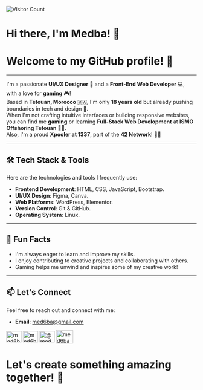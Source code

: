 ![Visitor Count](https://komarev.com/ghpvc/?username=med6ba&color=blue)
<h1>Hi there, I'm Medba! 👋</h1>
<h1>Welcome to my GitHub profile! 🌟</h1>

---

I'm a passionate **UI/UX Designer** 🎨 and a **Front-End Web Developer** 💻, with a love for **gaming** 🎮! <br>
Based in **Tétouan, Morocco** 🇲🇦, I'm only **18 years old** but already pushing boundaries in tech and design 🚀. <br>
When I'm not crafting intuitive interfaces or building responsive websites, you can find me **gaming** or learning **Full-Stack Web Development** at **ISMO Offshoring Tetouan** 🧑‍🎓. <br>
Also, I'm a proud **Xpooler at 1337**, part of the **42 Network**! 🧑‍💻

---

## 🛠️ Tech Stack & Tools

Here are the technologies and tools I frequently use:

- **Frontend Development**: HTML, CSS, JavaScript, Bootstrap.
- **UI/UX Design**: Figma, Canva.
- **Web Platforms**: WordPress, Elementor.
- **Version Control**: Git & GitHub.
- **Operating System**: Linux.

---

## 🌟 Fun Facts

- I'm always eager to learn and improve my skills.
- I enjoy contributing to creative projects and collaborating with others.
- Gaming helps me unwind and inspires some of my creative work!

---

## 📫 Let's Connect

Feel free to reach out and connect with me:

- **Email**: <a href="mailto:med6ba@gmail.com">med6ba@gmail.com</a>
<p align="left">
<a href="https://instagram.com/med6ba" target="blank"><img align="center" src="https://raw.githubusercontent.com/rahuldkjain/github-profile-readme-generator/master/src/images/icons/Social/instagram.svg" alt="med6ba" height="30" width="40" /></a>
<a href="https://x.com/med6ba" target="blank"><img align="center" src="https://raw.githubusercontent.com/rahuldkjain/github-profile-readme-generator/master/src/images/icons/Social/twitter.svg" alt="med6ba" height="30" width="40" /></a>
<a href="https://www.youtube.com/@med6ba" target="blank"><img align="center" src="https://raw.githubusercontent.com/rahuldkjain/github-profile-readme-generator/master/src/images/icons/Social/youtube.svg" alt="@med6ba" height="30" width="40" /></a>
<a href="https://discord.gg/jtzbBmJDPA" target="blank"><img align="center" src="https://raw.githubusercontent.com/rahuldkjain/github-profile-readme-generator/master/src/images/icons/Social/discord.svg" alt="med6ba" height="35" width="45" /></a>
</p>

<h1>Let's create something amazing together! 🚀</h1>
